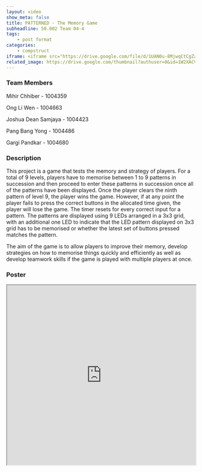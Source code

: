```yaml
---
layout: video
show_meta: false
title: PATTERNED - The Memory Game
subheadline: 50.002 Team 04-4
tags:
    - post format
categories:
    - compstruct
iframe: <iframe src="https://drive.google.com/file/d/1UAN0u-8MjwqCtCgZaqSbfsepfEZz0RQ0/preview" width="100%" height="480"></iframe>
related_image: https://drive.google.com/thumbnail?authuser=0&id=1W2XACVnPq_Ob5Vdiicr2yrMlxDuAdyzt&sz=w300-h300-p-k-nu-iv1
---
```


### Team Members

Mihir Chhiber - ​1004359

Ong Li Wen - ​1004663

Joshua Dean Samjaya - ​1004423

Pang Bang Yong - ​1004486

Gargi Pandkar - ​1004680  

### Description

This project is a game that tests the memory and strategy of players. For a total of 9 levels, players have to memorise between 1 to 9 patterns in succession and then proceed to enter these patterns in succession once all of the patterns have been displayed. Once the player clears the ninth pattern of level 9, the player wins the game. However, if at any point the player fails to press the correct buttons in the allocated time given, the player will lose the game. The timer resets for every correct input for a pattern. The patterns are displayed using 9 LEDs arranged in a 3x3 grid, with an additional one LED to indicate that the LED pattern displayed on 3x3 grid has to be memorised or whether the latest set of buttons pressed matches the pattern.

The aim of the game is to allow players to improve their memory, develop strategies on how to memorise things quickly and efficiently as well as develop teamwork skills if the game is played with multiple players at once.

### Poster

<iframe src="https://drive.google.com/file/d/1W2XACVnPq_Ob5Vdiicr2yrMlxDuAdyzt/preview" width="100%" height="480"></iframe>

